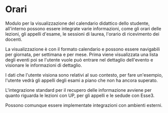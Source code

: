 # Orari
Modulo per la visualizzazione del calendario didattico dello studente, all'interno possono essere integrate varie informazioni, come gli orari delle lezioni, gli appelli d'esame, le sessioni di laurea, l'orario di ricevimento dei docenti.

La visualizzazione è con il formato calendario e possono essere navigabili per giornata, per settimana e per mese. Prima viene visualizzata una lista degli eventi poi se l'utente vuole può entrare nel dettaglio dell'evento e visionare le informazioni di dettaglio.

I dati che l'utente visiona sono relativi al suo contesto, per fare un'esempio, l'utente vedrà gli appelli degli esami a piano che non ha ancora superato.

L'integrazione standard per il recupero delle informazione avviene per quanto riguarda le lezioni con UP, per gli appelli e le sedude con Esse3.

Possono comunque essere implementate integrazioni con ambienti esterni.
